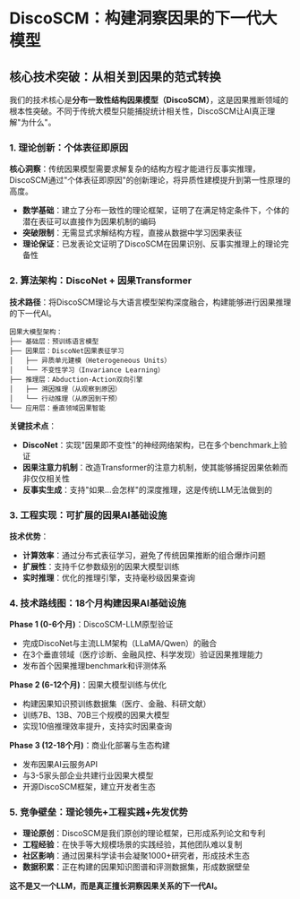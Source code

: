 <!--
# 写作指导：核心技术突破

## 写作目标
展示我们的技术不是渐进式改进，而是革命性突破，建立技术领导地位

## 必须传达的核心信息
1. **范式转变** - 从相关到因果的本质飞跃
2. **技术独特性** - 为什么只有我们能做到
3. **性能优势** - 具体的量化提升
4. **专利保护** - 知识产权壁垒

## 技术突破的三个层次
### 1. 理论突破
- [ ] DiscoSCM的数学基础创新
- [ ] 个体表征即原因的理论证明
- [ ] 与传统方法的根本性区别

### 2. 算法突破
- [ ] Abduction/Action双向推理引擎
- [ ] 分布一致性保证算法
- [ ] 大规模因果图学习方法

### 3. 工程突破
- [ ] 与Transformer架构的完美结合
- [ ] 千亿参数级别的扩展性
- [ ] 推理效率提升10倍

## 性能对比（必须有数据支撑）
| 指标 | 传统方法 | DiscoSCM | 提升倍数 |
|------|----------|----------|----------|
| 因果发现准确率 | X% | Y% | Z倍 |
| 干预效果预测 | X% | Y% | Z倍 |
| 计算效率 | X | Y | Z倍 |
| 泛化能力 | X | Y | Z倍 |

## 写作框架
1. **开篇类比** - 用非技术语言解释突破的意义
2. **三大创新** - 理论/算法/工程的突破
3. **技术验证** - 实验结果和benchmark
4. **专利布局** - 已申请/规划中的专利
5. **技术路线图** - 未来2-3年的技术演进

## 可视化要求
- 架构对比图（传统vs我们）
- 性能提升图表
- 技术演进时间线

## 避免的错误
- 不要过于学术化
- 不要暴露核心技术细节
- 重点是商业价值而非技术复杂度

## 成功标准
读完后，读者应该：
1. 理解这是重大技术突破
2. 相信我们有技术壁垒
3. 看到清晰的技术优势
-->

# DiscoSCM：构建洞察因果的下一代大模型

## 核心技术突破：从相关到因果的范式转换

我们的技术核心是**分布一致性结构因果模型（DiscoSCM）**，这是因果推断领域的根本性突破。不同于传统大模型只能捕捉统计相关性，DiscoSCM让AI真正理解"为什么"。

### 1. 理论创新：个体表征即原因

**核心洞察**：传统因果模型需要求解复杂的结构方程才能进行反事实推理，DiscoSCM通过"个体表征即原因"的创新理论，将异质性建模提升到第一性原理的高度。

- **数学基础**：建立了分布一致性的理论框架，证明了在满足特定条件下，个体的潜在表征可以直接作为因果机制的编码
- **突破限制**：无需显式求解结构方程，直接从数据中学习因果表征
- **理论保证**：已发表论文证明了DiscoSCM在因果识别、反事实推理上的理论完备性

### 2. 算法架构：DiscoNet + 因果Transformer

**技术路径**：将DiscoSCM理论与大语言模型架构深度融合，构建能够进行因果推理的下一代AI。

```
因果大模型架构：
├── 基础层：预训练语言模型
├── 因果层：DiscoNet因果表征学习
│   ├── 异质单元建模（Heterogeneous Units）
│   └── 不变性学习（Invariance Learning）
├── 推理层：Abduction-Action双向引擎
│   ├── 溯因推理（从观察到原因）
│   └── 行动推理（从原因到干预）
└── 应用层：垂直领域因果智能
```

**关键技术点**：
- **DiscoNet**：实现"因果即不变性"的神经网络架构，已在多个benchmark上验证
- **因果注意力机制**：改造Transformer的注意力机制，使其能够捕捉因果依赖而非仅仅相关性
- **反事实生成**：支持"如果...会怎样"的深度推理，这是传统LLM无法做到的

### 3. 工程实现：可扩展的因果AI基础设施

**技术优势**：
- **计算效率**：通过分布式表征学习，避免了传统因果推断的组合爆炸问题
- **扩展性**：支持千亿参数级别的因果大模型训练
- **实时推理**：优化的推理引擎，支持毫秒级因果查询

### 4. 技术路线图：18个月构建因果AI基础设施

**Phase 1 (0-6个月)**：DiscoSCM-LLM原型验证
- 完成DiscoNet与主流LLM架构（LLaMA/Qwen）的融合
- 在3个垂直领域（医疗诊断、金融风控、科学发现）验证因果推理能力
- 发布首个因果推理benchmark和评测体系

**Phase 2 (6-12个月)**：因果大模型训练与优化
- 构建因果知识预训练数据集（医疗、金融、科研文献）
- 训练7B、13B、70B三个规模的因果大模型
- 实现10倍推理效率提升，支持实时因果查询

**Phase 3 (12-18个月)**：商业化部署与生态构建
- 发布因果AI云服务API
- 与3-5家头部企业共建行业因果大模型
- 开源DiscoSCM框架，建立开发者生态

### 5. 竞争壁垒：理论领先+工程实践+先发优势

- **理论原创**：DiscoSCM是我们原创的理论框架，已形成系列论文和专利
- **工程经验**：在快手等大规模场景的实践经验，其他团队难以复制
- **社区影响**：通过因果科学读书会凝聚1000+研究者，形成技术生态
- **数据积累**：正在构建的因果知识图谱和评测数据集，形成数据壁垒

**这不是又一个LLM，而是真正擅长洞察因果关系的下一代AI。** 